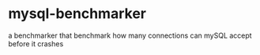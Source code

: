 # mysql-benchmarker
a benchmarker that benchmark how many connections can mySQL accept before it crashes

